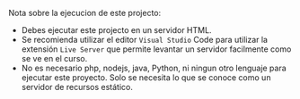 Nota sobre la ejecucion de este projecto:

* Debes ejecutar este projecto en un servidor HTML.
* Se recomienda utilizar el editor ```Visual Studio``` Code para utilizar la extensión ```Live Server``` que permite levantar un servidor facilmente como se ve en el curso.
* No es necesario php, nodejs, java, Python, ni ningun otro lenguaje para ejecutar este proyecto. Solo se necesita lo que se conoce como un servidor de recursos estático.
